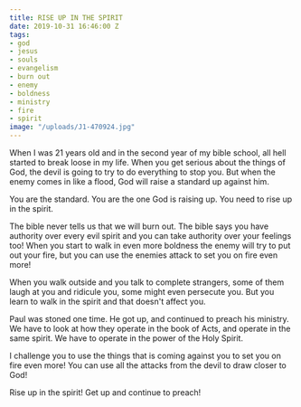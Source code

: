 ```yaml
---
title: RISE UP IN THE SPIRIT
date: 2019-10-31 16:46:00 Z
tags:
- god
- jesus
- souls
- evangelism
- burn out
- enemy
- boldness
- ministry
- fire
- spirit
image: "/uploads/J1-470924.jpg"
---
```


When I was 21 years old and in the second year of my bible school, all hell started to break loose in my life. When you get serious about the things of God, the devil is going to try to do everything to stop you. But when the enemy comes in like a flood, God will raise a standard up against him.

You are the standard.
You are the one God is raising up. 
You need to rise up in the spirit.

The bible never tells us that we will burn out. The bible says you have authority over every evil spirit and you can take authority over your feelings too! When you start to walk in even more boldness the enemy will try to put out your fire, but you can use the enemies attack to set you on fire even more!

When you walk outside and you talk to complete strangers, some of them laugh at you and ridicule you, some might even persecute you. But you learn to walk in the spirit and that doesn't affect you.

Paul was stoned one time. He got up, and continued to preach his ministry. We have to look at how they operate in the book of Acts, and operate in the same spirit. We have to operate in the power of the Holy Spirit.

I challenge you to use the things that is coming against you to set you on fire even more! You can use all the attacks from the devil to draw closer to God!

Rise up in the spirit! Get up and continue to preach!